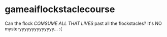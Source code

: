 # gameaiflockstaclecourse
Can the flock <i>COMSUME ALL THAT LIVES</i> past all the flockstacles? It's NO mysteryyyyyyyyyyyyyy... :(
